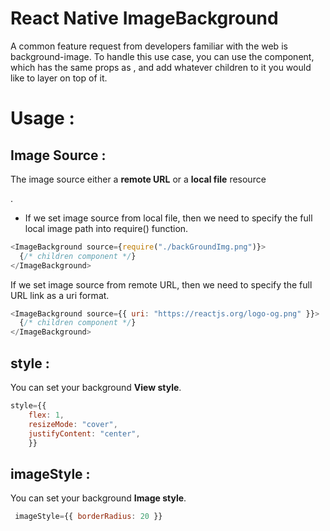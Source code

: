 # React Native ImageBackground

A common feature request from developers familiar with the web is background-image. To handle this use case, you can use the <ImageBackground> component, which has the same props as <Image>, and add whatever children to it you would like to layer on top of it.

# Usage :

## Image Source :

The image source either a <b>remote URL</b> or a <b>local file</b> resource</p>.

- If we set image source from local file, then we need to specify the full local image path into require() function.

```js
<ImageBackground source={require("./backGroundImg.png")}>
  {/* children component */}
</ImageBackground>
```

If we set image source from remote URL, then we need to specify the full URL link as a uri format.

```js
<ImageBackground source={{ uri: "https://reactjs.org/logo-og.png" }}>
  {/* children component */}
</ImageBackground>
```

## style :

You can set your background <b>View style</b>.

```js
style={{
    flex: 1,
    resizeMode: "cover",
    justifyContent: "center",
    }}
```

## imageStyle :

You can set your background <b>Image style</b>.

```js
 imageStyle={{ borderRadius: 20 }}
```
